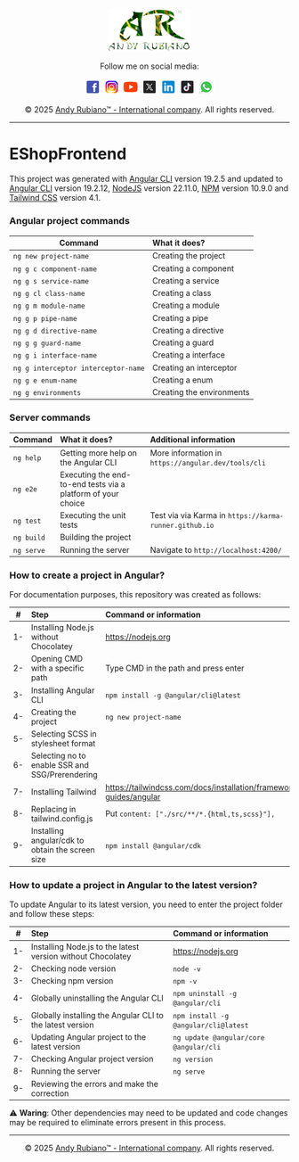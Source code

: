 <p align="center">
    <a href="https://YouTube.com/@RubianoAndy" target="_blank">
        <img src="https://raw.githubusercontent.com/RubianoAndy/App_images/main/Logo.png" width="150">
    </a>
</p>

<div align="center">
    <p>
        Follow me on social media:
    </p>
    <!-- URL de descarga de íconos tamaño 48px X 48px https://iconos8.es/icons/set/social-media -->
    <a style="text-decoration: none;" href="https://www.facebook.com/RubianoAndy" target="_blank">
        <img src="https://raw.githubusercontent.com/RubianoAndy/App_images/main/Facebook.png" alt="Facebook" style="width: 30px; height: auto;">
    </a>
    <a style="text-decoration: none;" href="https://www.instagram.com/RubianoAndy" target="_blank">
        <img src="https://raw.githubusercontent.com/RubianoAndy/App_images/main/Instagram.png" alt="Instagram" style="width: 30px; height: auto;">
    </a>
    <a style="text-decoration: none;" href="https://www.youtube.com/@RubianoAndy" target="_blank">
        <img src="https://raw.githubusercontent.com/RubianoAndy/App_images/main/YouTube.png" alt="YouTube" style="width: 30px; height: auto;">
    </a>
    <a style="text-decoration: none;" href="https://www.x.com/RubianoAndy" target="_blank">
        <img src="https://raw.githubusercontent.com/RubianoAndy/App_images/main/X.png" alt="X (Twitter)" style="width: 30px; height: auto;">
    </a>
    <a style="text-decoration: none;" href="https://www.linkedin.com/company/andyrubiano" target="_blank">
        <img src="https://raw.githubusercontent.com/RubianoAndy/App_images/main/LinkedIn.png" alt="LinkedIn" style="width: 30px; height: auto;">
    </a>
    <a style="text-decoration: none;" href="https://www.tiktok.com/@RubianoAndy" target="_blank">
        <img src="https://raw.githubusercontent.com/RubianoAndy/App_images/main/TikTok.png" alt="TikTok" style="width: 30px; height: auto;">
    </a>
    <a style="text-decoration: none;" href="https://wa.me/573178737226" target="_blank">
        <img src="https://raw.githubusercontent.com/RubianoAndy/App_images/main/WhatsApp.png" alt="WhatsApp" style="width: 30px; height: auto;">
    </a>
</div>

<p align="center">
    &copy; 2025 <a href="https://YouTube.com/@RubianoAndy" target="_blank" class="hover:underline">Andy Rubiano™ - International company</a>. All rights reserved.
</p>

<hr>

# EShopFrontend

This project was generated with [Angular CLI](https://github.com/angular/angular-cli) version 19.2.5 and updated to [Angular CLI](https://github.com/angular/angular-cli) 
version 19.2.12, [NodeJS](https://nodejs.org/en) version 22.11.0, [NPM](https://nodejs.org/en) version 10.9.0 and [Tailwind CSS](https://tailwindcss.com/) version 4.1.

### Angular project commands

| Command                             | What it does?             |
| ----------------------------------- | :------------------------ |
| `ng new project-name`               | Creating the project      |
| `ng g c component-name`             | Creating a component      |
| `ng g s service-name`               | Creating a service        |
| `ng g cl class-name`                | Creating a class          |
| `ng g m module-name`                | Creating a module         |
| `ng g p pipe-name`                  | Creating a pipe           |
| `ng g d directive-name`             | Creating a directive      |
| `ng g g guard-name`                 | Creating a guard          |
| `ng g i interface-name`             | Creating a interface      |
| `ng g interceptor interceptor-name` | Creating an interceptor   |
| `ng g e enum-name`                  | Creating a enum           |
| `ng g environments`                 | Creating the environments |

### Server commands

| Command    | What it does?                                                | Additional information                                 |
| -----------| :----------------------------------------------------------- | :----------------------------------------------------- |
| `ng help`  | Getting more help on the Angular CLI                         | More information in `https://angular.dev/tools/cli`    |
| `ng e2e`   | Executing the end-to-end tests via a platform of your choice |                                                        |
| `ng test`  | Executing the unit tests                                     | Test via via Karma in `https://karma-runner.github.io` |
| `ng build` | Building the project                                         |                                                        |
| `ng serve` | Running the server                                           | Navigate to `http://localhost:4200/`                   |

### How to create a project in Angular?

For documentation purposes, this repository was created as follows:

|  #  | Step                                             | Command or information                                             |
| --- | :----------------------------------------------- | :----------------------------------------------------------------- |
| 1-  | Installing Node.js without Chocolatey            | https://nodejs.org                                                 |
| 2-  | Opening CMD with a specific path                 | Type CMD in the path and press enter                               |
| 3-  | Installing Angular CLI                           | `npm install -g @angular/cli@latest`                               |
| 4-  | Creating the project                             | `ng new project-name`                                              |
| 5-  | Selecting SCSS in stylesheet format              |                                                                    |
| 6-  | Selecting no to enable SSR and SSG/Prerendering  |                                                                    |
| 7-  | Installing Tailwind                              | https://tailwindcss.com/docs/installation/framework-guides/angular |
| 8-  | Replacing in tailwind.config.js                  | Put `content: ["./src/**/*.{html,ts,scss}"],`                      |
| 9-  | Installing angular/cdk to obtain the screen size | `npm install @angular/cdk`                                         |

### How to update a project in Angular to the latest version?

To update Angular to its latest version, you need to enter the project folder and follow these steps:

|  #  | Step                                                        | Command or information                 |
| --- | :---------------------------------------------------------- | :------------------------------------- |
| 1-  | Installing Node.js to the latest version without Chocolatey | https://nodejs.org                     |
| 2-  | Checking node version                                       | `node -v`                              |
| 3-  | Checking npm version                                        | `npm -v`                               |
| 4-  | Globally uninstalling the Angular CLI                       | `npm uninstall -g @angular/cli`        |
| 5-  | Globally installing the Angular CLI to the latest version   | `npm install -g @angular/cli@latest`   |
| 6-  | Updating Angular project to the latest version              | `ng update @angular/core @angular/cli` |
| 7-  | Checking Angular project version                            | `ng version`                           |
| 8-  | Running the server                                          | `ng serve`                             |
| 9-  | Reviewing the errors and make the correction                |                                        |

⚠️ **Waring**: Other dependencies may need to be updated and code changes may be required to eliminate errors present in this process.

<hr>

<p align="center">
    &copy; 2025 <a href="https://YouTube.com/@RubianoAndy" target="_blank" class="hover:underline">Andy Rubiano™ - International company</a>. All rights reserved.
</p>